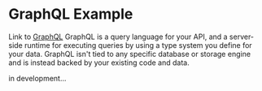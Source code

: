 # GraphQL Example

Link to [GraphQL](http://graphql.org/learn/)
GraphQL is a query language for your API, and a server-side runtime for executing queries by using a type system you define for your data. GraphQL isn't tied to any specific database or storage engine and is instead backed by your existing code and data.

in development...
